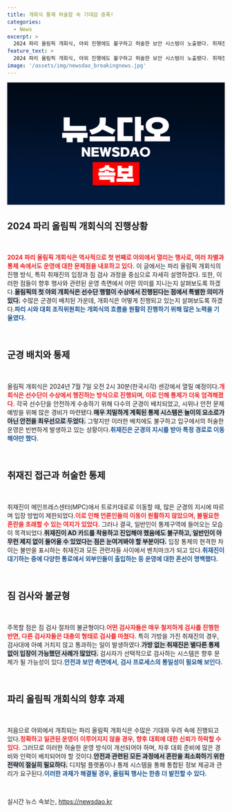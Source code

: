 ```yaml
---
title: 개회식 통제 허술함 속 기대감 증폭!
categories:
  - News
excerpt: >
  2024 파리 올림픽 개회식, 야외 진행에도 불구하고 허술한 보안 시스템이 노출됐다. 취재진 통제에 혼란이 계속되는 가운데, 각기 다른 짐 검사로 인해 안전 우려가 커지고 있다. 과연 올림픽의 새 역사, 무사히 마칠 수 있을까?
feature_text: >
  2024 파리 올림픽 개회식, 야외 진행에도 불구하고 허술한 보안 시스템이 노출됐다. 취재진 통제에 혼란이 계속되는 가운데, 각기 다른 짐 검사로 인해 안전 우려가 커지고 있다. 과연 올림픽의 새 역사, 무사히 마칠 수 있을까?
image: '/assets/img/newsdao_breakingnews.jpg'
---
```


<p><img src="/assets/img/newsdao_breakingnews.jpg" alt="koreaapp 속보" /></p>

<h2 data-ke-size="size26">2024 파리 올림픽 개회식의 진행상황</h2>

<p data-ke-size="size16">&nbsp;</p> 

<p><b><span style="color: #ee2323;">2024 파리 올림픽 개회식은 역사적으로 첫 번째로 야외에서 열리는 행사로, 여러 차별과 통제 속에서도 운영에 대한 문제점을 내포하고 있다.</span></b> 이 글에서는 파리 올림픽 개회식의 진행 방식, 특히 취재진의 입장과 짐 검사 과정을 중심으로 자세히 설명하겠다. 또한, 이러한 점들이 향후 행사와 관련된 운영 측면에서 어떤 의미를 지니는지 살펴보도록 하겠다.<b><span style="background-color: #21538527;">올림픽의 첫 야외 개회식은 선수단 행렬이 수상에서 진행된다는 점에서 특별한 의미가 있다.</span></b> 수많은 군경이 배치된 가운데, 개회식은 어떻게 진행되고 있는지 살펴보도록 하겠다.<b><span style="color: #1a5490;">파리 시와 대회 조직위원회는 개회식의 흐름을 원활히 진행하기 위해 많은 노력을 기울였다.</span></b> </p>

<p data-ke-size="size16">&nbsp;</p> 

<h2 data-ke-size="size26">군경 배치와 통제</h2>

<p data-ke-size="size16">&nbsp;</p> 

<p>올림픽 개회식은 2024년 7월 7일 오전 2시 30분(한국시각) 센강에서 열릴 예정이다.<b><span style="color: #ee2323;">개회식은 선수단이 수상에서 행진하는 방식으로 진행되며, 이로 인해 통제가 더욱 엄격해졌다.</span></b> 각국 선수단을 안전하게 수송하기 위해 다수의 군경이 배치되었고, 시위나 안전 문제 예방을 위해 많은 경비가 마련됐다.<b><span style="background-color: #21538527;">매우 치밀하게 계획된 통제 시스템은 놀이의 요소로가 아닌 안전을 최우선으로 두었다.</span></b> 그렇지만 이러한 배치에도 불구하고 입구에서의 허술한 운영은 빈번하게 발생하고 있는 상황이다.<b><span style="color: #1a5490;">취재진은 군경의 지시를 받아 특정 경로로 이동해야만 했다.</span></b> </p>

<p data-ke-size="size16">&nbsp;</p> 

<h2 data-ke-size="size26">취재진 접근과 허술한 통제</h2>

<p data-ke-size="size16">&nbsp;</p> 

<p>취재진이 메인프레스센터(MPC)에서 트로카데로로 이동할 때, 많은 군경의 지시에 따르며 입장 방법이 제한되었다.<b><span style="color: #ee2323;">이로 인해 언론인들의 이동이 원활하지 않았으며, 불필요한 혼란을 초래할 수 있는 여지가 있었다.</span></b> 그러나 결국, 일반인이 통제구역에 들어오는 모습이 목격되었다.<b><span style="background-color: #21538527;">취재진이 AD 카드를 착용하고 진입해야 했음에도 불구하고, 일반인이 아무런 제지 없이 들어올 수 있었다는 점은 눈여겨봐야 할 부분이다.</span></b> 입장 통제의 현격한 차이는 불만을 표시하는 취재진과 모든 관련자들 사이에서 벤치마크가 되고 있다.<b><span style="color: #1a5490;">취재진이 대기하는 중에 다양한 통로에서 외부인들이 출입하는 등 운영에 대한 혼선이 명백했다.</span></b> </p>

<p data-ke-size="size16">&nbsp;</p> 

<h2 data-ke-size="size26">짐 검사와 불균형</h2>

<p data-ke-size="size16">&nbsp;</p> 

<p>주목할 점은 짐 검사 절차의 불균형이다.<b><span style="color: #ee2323;">어떤 검사자들은 매우 철저하게 검사를 진행한 반면, 다른 검사자들은 대충의 형태로 검사를 마쳤다.</span></b> 특히 가방을 가진 취재진의 경우, 검사대에 아예 거치지 않고 통과하는 일이 발생하였다.<b><span style="background-color: #21538527;">가방 없는 취재진은 별다른 통제 없이 입장이 가능했던 사례가 많았다.</span></b> 검사자가 선택적으로 검사하는 시스템은 향후 문제가 될 가능성이 있다.<b><span style="color: #1a5490;">안전과 보안 측면에서, 검사 프로세스의 통일성이 필요해 보인다.</span></b> </p>

<p data-ke-size="size16">&nbsp;</p> 

<h2 data-ke-size="size26">파리 올림픽 개회식의 향후 과제</h2>

<p data-ke-size="size16">&nbsp;</p> 

<p>처음으로 야외에서 개최되는 파리 올림픽 개회식은 수많은 기대와 우려 속에 진행되고 있다.<b><span style="color: #ee2323;">정확하고 일관된 운영이 이루어지지 않을 경우, 향후 대회에 대한 신뢰가 하락할 수 있다.</span></b> 그러므로 이러한 허술한 운영 방식이 개선되어야 하며, 차후 대회 준비에 많은 경비와 인력이 배치되어야 할 것이다.<b><span style="background-color: #21538527;">안전과 관련된 모든 과정에서 혼란을 최소화하기 위한 전략이 절실히 필요하다.</span></b> 디지털 플랫폼이나 통제 시스템을 통해 통합된 정보 제공과 관리가 요구된다.<b><span style="color: #1a5490;">이러한 과제가 해결될 경우, 올림픽 행사는 한층 더 발전할 수 있다.</span></b> </p>

<p data-ke-size="size16">&nbsp;</p> 
실시간 뉴스 속보는, <a href="https://newsdao.kr" rel="dofollow">https://newsdao.kr</a>


